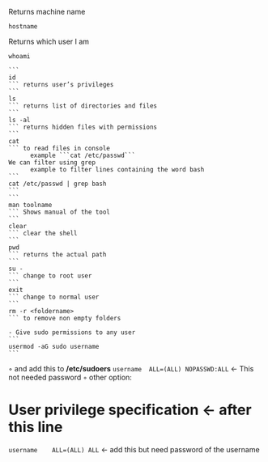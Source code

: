 Returns machine name
```
hostname
``` 
Returns which user I am
```
whoami
```

    ```
    id
    ``` returns user’s privileges
    ```
    ls
    ``` returns list of directories and files
    ```
    ls -al
    ``` returns hidden files with permissions
    ```
    cat
    ``` to read files in console
          example ```cat /etc/passwd``` 
    We can filter using grep
          example to filter lines containing the word bash 
    ```
    cat /etc/passwd | grep bash
    ```
    ```
    man toolname
    ``` Shows manual of the tool
    ```
    clear
    ``` clear the shell
    ```
    pwd
    ``` returns the actual path
    ```
    su -
    ``` change to root user
    ```
    exit
    ``` change to normal user
    ```
    rm -r <foldername>
    ``` to remove non empty folders
    
    - Give sudo permissions to any user
    ```
    usermod -aG sudo username
    ```
◦ and add this to <strong>/etc/sudoers</strong>
``` username  ALL=(ALL) NOPASSWD:ALL ``` ← This not needed password
◦ other option:
# User privilege specification ← after this line
``` username    ALL=(ALL) ALL ``` ← add this but need password of the username

